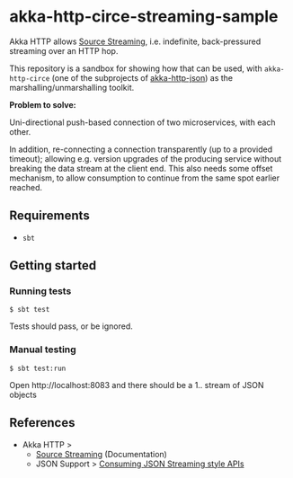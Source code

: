 # akka-http-circe-streaming-sample

Akka HTTP allows [Source Streaming](https://doc.akka.io/docs/akka-http/current/routing-dsl/source-streaming-support.html#json-streaming), i.e. indefinite, back-pressured streaming over an HTTP hop.

This repository is a sandbox for showing how that can be used, with `akka-http-circe` (one of the subprojects of [akka-http-json](https://github.com/hseeberger/akka-http-json)) as the marshalling/unmarshalling toolkit.

**Problem to solve:**

Uni-directional push-based connection of two microservices, with each other.

In addition, re-connecting a connection transparently (up to a provided timeout); allowing e.g. version upgrades of the producing service without breaking the data stream at the client end. This also needs some offset mechanism, to allow consumption to continue from the same spot earlier reached.

## Requirements

- `sbt`

## Getting started

### Running tests

```
$ sbt test
```

Tests should pass, or be ignored.

### Manual testing

```
$ sbt test:run
```

Open http://localhost:8083 and there should be a 1.. stream of JSON objects


## References

- Akka HTTP >
  - [Source Streaming](https://doc.akka.io/docs/akka-http/current/routing-dsl/source-streaming-support.html#json-streaming) (Documentation)
  - JSON Support > [Consuming JSON Streaming style APIs](https://doc.akka.io/docs/akka-http/current/common/json-support.html#consuming-json-streaming-style-apis)
